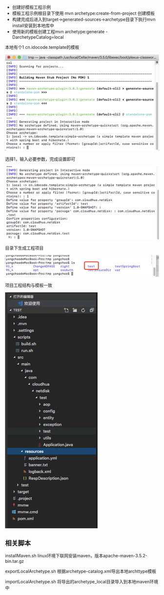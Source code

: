 - 创建好模板工程示例
- 模板工程示例根目录下使用 mvn archetype:create-from-project 创建模板
- 构建完成后进入到target->generated-sources->archetype目录下执行mvn install安装到本地库中
- 使用新的模板创建工程mvn archetype:generate -DarchetypeCatalog=local

本地有个1 cn.idocode.template的模板

![图片1](https://github.com/chaoyz/dev_tools/raw/master/images/op_local_maven_archetype_1.png)

选择1，输入必要参数，完成设置即可

![图片2](https://github.com/chaoyz/dev_tools/raw/master/images/op_local_maven_archetype_2.png)

目录下生成工程项目

![图片3](https://github.com/chaoyz/dev_tools/raw/master/images/op_local_maven_archetype_3.png)

项目工程结构与模板一致

![图片4](https://github.com/chaoyz/dev_tools/raw/master/images/op_local_maven_archetype_4.png)

## 相关脚本
installMaven.sh
linux环境下联网安装maven，版本apache-maven-3.5.2-bin.tar.gz

exportLocalArchetype.sh 根据archetype-catalog.xml导出本地archttype模板

importLocalArchetype.sh 将导出的archetype_local目录导入到本地maven环境中



